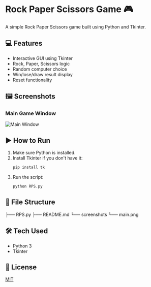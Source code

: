 # Rock Paper Scissors Game 🎮

A simple Rock Paper Scissors game built using Python and Tkinter.

## 💻 Features
- Interactive GUI using Tkinter
- Rock, Paper, Scissors logic
- Random computer choice
- Win/lose/draw result display
- Reset functionality

## 🖼️ Screenshots

### Main Game Window
![Main Window](screenshots/main.png)

## ▶️ How to Run

1. Make sure Python is installed.
2. Install Tkinter if you don't have it:
    ```bash
    pip install tk
    ```
3. Run the script:
    ```bash
    python RPS.py
    ```

## 📂 File Structure
├── RPS.py ├── README.md └── screenshots └── main.png
## 🛠️ Tech Used
- Python 3
- Tkinter

## 📄 License
[MIT](LICENSE)

